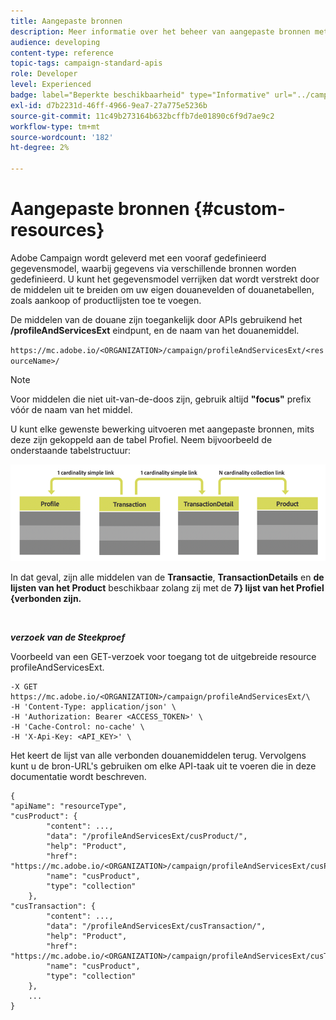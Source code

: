 ```yaml
---
title: Aangepaste bronnen
description: Meer informatie over het beheer van aangepaste bronnen met API's/
audience: developing
content-type: reference
topic-tags: campaign-standard-apis
role: Developer
level: Experienced
badge: label="Beperkte beschikbaarheid" type="Informative" url="../campaign-standard-migration-home.md" tooltip="Beperkt tot gemigreerde Campaign Standard-gebruikers"
exl-id: d7b2231d-46ff-4966-9ea7-27a775e5236b
source-git-commit: 11c49b273164b632bcffb7de01890c6f9d7ae9c2
workflow-type: tm+mt
source-wordcount: '182'
ht-degree: 2%

---
```


# Aangepaste bronnen {#custom-resources}

Adobe Campaign wordt geleverd met een vooraf gedefinieerd gegevensmodel, waarbij gegevens via verschillende bronnen worden gedefinieerd. U kunt het gegevensmodel verrijken dat wordt verstrekt door de middelen uit te breiden om uw eigen douanevelden of douanetabellen, zoals aankoop of productlijsten toe te voegen.

De middelen van de douane zijn toegankelijk door APIs gebruikend het **/profileAndServicesExt** eindpunt, en de naam van het douanemiddel.

`https://mc.adobe.io/<ORGANIZATION>/campaign/profileAndServicesExt/<resourceName>/`

>[!NOTE]
>
>Voor middelen die niet uit-van-de-doos zijn, gebruik altijd <b> &quot;focus&quot;</b> prefix vóór de naam van het middel.

U kunt elke gewenste bewerking uitvoeren met aangepaste bronnen, mits deze zijn gekoppeld aan de tabel Profiel. Neem bijvoorbeeld de onderstaande tabelstructuur:

![ alt tekst ](assets/cusresources.png)

In dat geval, zijn alle middelen van de **Transactie**, **TransactionDetails** en **de lijsten van het Product** beschikbaar zolang zij met de **7} lijst van het Profiel {verbonden zijn.**

<br/>

***verzoek van de Steekproef***

Voorbeeld van een GET-verzoek voor toegang tot de uitgebreide resource profileAndServicesExt.

```
-X GET https://mc.adobe.io/<ORGANIZATION>/campaign/profileAndServicesExt/\
-H 'Content-Type: application/json' \
-H 'Authorization: Bearer <ACCESS_TOKEN>' \
-H 'Cache-Control: no-cache' \
-H 'X-Api-Key: <API_KEY>' \
```

Het keert de lijst van alle verbonden douanemiddelen terug. Vervolgens kunt u de bron-URL&#39;s gebruiken om elke API-taak uit te voeren die in deze documentatie wordt beschreven.

```
{
"apiName": "resourceType",
"cusProduct": {
        "content": ...,
        "data": "/profileAndServicesExt/cusProduct/",
        "help": "Product",
        "href": "https://mc.adobe.io/<ORGANIZATION>/campaign/profileAndServicesExt/cusProduct/metadata",
        "name": "cusProduct",
        "type": "collection"
    },
"cusTransaction": {
        "content": ...,
        "data": "/profileAndServicesExt/cusTransaction/",
        "help": "Product",
        "href": "https://mc.adobe.io/<ORGANIZATION>/campaign/profileAndServicesExt/cusTransaction/metadata",
        "name": "cusProduct",
        "type": "collection"
    },
    ...
}
```
